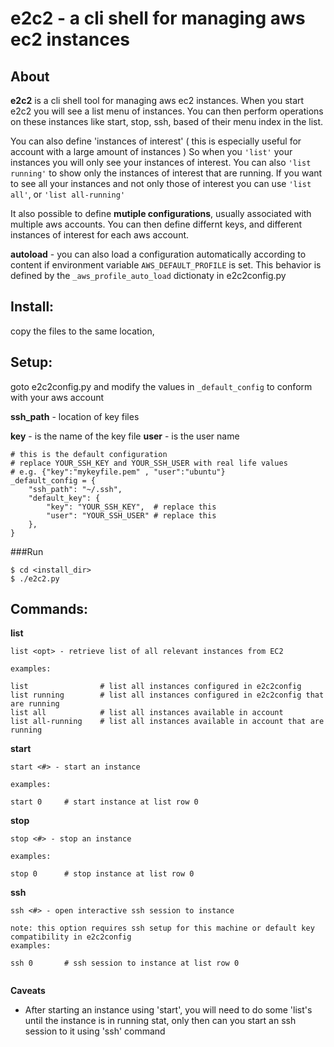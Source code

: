 # e2c2 - a cli shell for managing aws ec2 instances

## About

**e2c2** is a cli shell tool for managing aws ec2 instances. When you start e2c2 you will see a list menu of instances.
You can then perform operations on these instances like start, stop, ssh, based of their menu index in the list.

You can also define 'instances of interest' ( this is especially useful for account with a large amount of instances )
So when you 	```'list'``` your instances you will only see your instances of interest.
You can also ```'list running'``` to show only the instances of interest that are running.
If you want to see all your instances and not only those of interest you can use ```'list all'```, or ```'list all-running'```


It also possible to define **mutiple configurations**, usually associated with multiple aws accounts.
You can then define differnt keys, and different instances of interest for each aws account.

**autoload** - you can also load a configuration automatically according to content if environment variable ```AWS_DEFAULT_PROFILE``` is set. This behavior is defined by the ```_aws_profile_auto_load``` dictionaty in e2c2config.py


## Install:

copy the files to the same location, 


## Setup:

goto e2c2config.py and modify the values in ```_default_config``` to conform with your aws account

**ssh_path** -  location of key files

**key** 	- is the name of the key file
**user** 	- is the user name


```
# this is the default configuration
# replace YOUR_SSH_KEY and YOUR_SSH_USER with real life values
# e.g. {"key":"mykeyfile.pem" , "user":"ubuntu"}
_default_config = {
    "ssh_path": "~/.ssh",
    "default_key": {
        "key": "YOUR_SSH_KEY",  # replace this
        "user": "YOUR_SSH_USER" # replace this
    },
}
```


###Run
```
$ cd <install_dir>
$ ./e2c2.py
```




## Commands:

**list** 

```
list <opt> - retrieve list of all relevant instances from EC2

examples:

list                # list all instances configured in e2c2config
list running        # list all instances configured in e2c2config that are running
list all            # list all instances available in account
list all-running    # list all instances available in account that are running
```

**start**

```
start <#> - start an instance 

examples:

start 0		# start instance at list row 0
```

**stop**

```
stop <#> - stop an instance 

examples:

stop 0		# stop instance at list row 0
```


**ssh**

```
ssh <#> - open interactive ssh session to instance 

note: this option requires ssh setup for this machine or default key compatibility in e2c2config 
examples:

ssh 0		# ssh session to instance at list row 0
	
```

**Caveats**

* After starting an instance using 'start', you will need to do some 'list's until the instance is in running stat, only then can you start an ssh session to it using 'ssh' command
